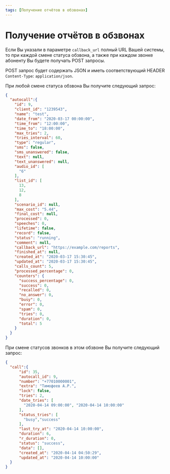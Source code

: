 ```yaml
---
tags: [Получение отчётов в обзвонах]
---
```


# Получение отчётов в обзвонах

Если Вы указали в параметре `callback_url` полный URL Вашей системы, то при каждой смене статуса обзвона, а также при каждом звонке абоненту Вы будете получать POST запросы.

POST запрос будет содержать JSON и иметь соответствующий HEADER `Content-Type`: `application/json`.

При любой смене статуса обзвона Вы получите следующий запрос:

```json
{
  "autocall":{
    "id": 9,
    "client_id": "1239543",
    "name": "test",
    "date_from": "2020-03-17 00:00:00",
    "time_from": "12:00:00",
    "time_to": "18:00:00",
    "max_tries": 2,
    "tries_interval": 60,
    "type": "regular",
    "sms": false,
    "sms_unanswered": false,
    "text": null,
    "text_unanswered": null,
    "audio_id": [
      "6"
    ],
    "list_id": [
      13,
      12,
      8
    ],
    "scenario_id": null,
    "max_cost": "5.44",
    "final_cost": null,
    "processed": 0,
    "speeches": 0,
    "lifetime": false,
    "record": false,
    "status": "running",
    "comment": null,
    "callback_url": "https://example.com/reports",
    "finished_at": null,
    "created_at": "2020-03-17 15:30:45",
    "updated_at": "2020-03-17 15:30:45",
    "calls_count": 5,
    "processed_percentage": 0,
    "counters": {
      "success_percentage": 0,
      "success": 0,
      "recalled": 0,
      "no_answer": 0,
      "busy": 0,
      "error": 0,
      "spam": 0,
      "tries": 0,
      "duration": 0,
      "total": 5
    }
  }
}
```

При смене статусов звонков в этом обзвоне Вы получите следующий запрос:

```json
{
  "call":{
      "id": 35,
      "autocall_id": 9,
      "number": "+77010000001",
      "extra": "Тимофеев А.Р.",
      "lock": false,
      "tries": 2,
      "date_tries": [
        "2020-04-14 09:00:00", "2020-04-14 10:00:00"
      ],
      "status_tries": [
        "busy","success"
      ],
      "last_try_at": "2020-04-14 10:00:00",
      "duration": 6,
      "r_duration": 0,
      "status": "success",
      "data": [],
      "created_at": "2020-04-14 04:50:29",
      "updated_at": "2020-04-14 10:00:00"
  }
}
```
